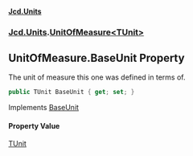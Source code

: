 #### [Jcd.Units](index 'index')
### [Jcd.Units](Jcd.Units 'Jcd.Units').[UnitOfMeasure&lt;TUnit&gt;](UnitOfMeasure_TUnit_ 'Jcd.Units.UnitOfMeasure<TUnit>')

## UnitOfMeasure<TUnit>.BaseUnit Property

The unit of measure this one was defined in terms of.

```csharp
public TUnit BaseUnit { get; set; }
```

Implements [BaseUnit](IUnitOfMeasure_TUnit_.BaseUnit 'Jcd.Units.IUnitOfMeasure<TUnit>.BaseUnit')

#### Property Value
[TUnit](UnitOfMeasure_TUnit_#Jcd.Units.UnitOfMeasure_TUnit_.TUnit 'Jcd.Units.UnitOfMeasure<TUnit>.TUnit')